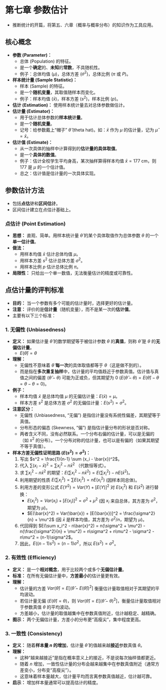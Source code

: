 # 第七章 参数估计

* 推断统计的开篇，将第五、六章（概率与概率分布）的知识作为工具应用。

## 核心概念

* **参数 (Parameter)：**
    * 总体 (Population) 的特征。
    * 是一个**确定**的、**未知**的**常数**，不具随机性。
    * 例子：总体均值 ($\mu$)，总体方差 ($\sigma^2$)，总体比例 ($\pi$ 或 $P$)。
* **样本统计量 (Sample Statistic)：**
    * 样本 (Sample) 的特征。
    * 是一个**随机变量**，其取值随样本而变化。
    * 例子：样本均值 ($\bar{x}$)，样本方差 ($s^2$)，样本比例 ($p$)。
* **估计 (Estimation)：** 使用样本统计量去对总体参数做估计。
* **估计量 (Estimator)：**
    * 用于估计总体参数的**样本统计量**。
    * 是一个**随机变量**。
    * 记号：给参数戴上“帽子” $\hat{\theta}$ (theta hat)。如：$\bar{x}$ 作为 $\mu$ 的估计量，记为 $\hat{\mu} = \bar{x}$。
* **估计值 (Estimate)：**
    * 从一次具体的抽样中计算得到的**估计量的具体取值**。
    * 是一个**具体的数值**。
    * 例子：估计全校学生平均身高，某次抽样算得样本均值 $\bar{x} = 177 \text{ cm}$，则 177 是 $\mu$ 的一个估计值。
    * 总之：估计值是估计量的一次具体实现。

## 参数估计方法

* 包括**点估计**和**区间估计**。
* 区间估计建立在点估计基础上。

### 点估计 (Point Estimation)

* **思想：** 直观、简单。用样本统计量 $\hat{\theta}$ 的某个具体取值作为总体参数 $\theta$ 的一个**单一估计值**。
* **做法：**
    * 用样本均值 $\bar{x}$ 估计总体均值 $\mu$。
    * 用样本方差 $s^2$ 估计总体方差 $\sigma^2$。
    * 用样本比例 $p$ 估计总体比例 $\pi$。
* **局限性：** 只给出一个单一数值，无法衡量估计的精度或可靠性。

## 点估计量的评判标准

* **目的：** 当一个参数有多个可能的估计量时，选择更好的估计量。
* **注意：** 评价的是**估计量**（随机变量），而不是某一次的**估计值**。
* 主要有以下三个标准：

### 1. 无偏性 (Unbiasedness)

* **定义：** 如果估计量 $\hat{\theta}$ 的数学期望等于被估计参数 $\theta$ 的**真值**，则称 $\hat{\theta}$ 是 $\theta$ 的**无偏估计量**。
    * $E(\hat{\theta}) = \theta$
* **理解：**
    * 无偏性不意味着 $\hat{\theta}$ **每一次**的具体取值都等于 $\theta$（这是做不到的）。
    * 而是指在**多次重复抽样**中，估计量的平均值趋近于参数真值。估计值与真值之间的偏差 $(\hat{\theta} - \theta)$ 可能为正或负，但其期望为 0 ($E(\hat{\theta} - \theta) = E(\hat{\theta}) - \theta = \theta - \theta = 0$)。
* **例子：**
    * 样本均值 $\bar{x}$ 是总体均值 $\mu$ 的无偏估计量：$E(\bar{x}) = \mu$。
    * 样本方差 $s^2$ 是总体方差 $\sigma^2$ 的无偏估计量：$E(s^2) = \sigma^2$。
* **注意区分：**
    * 无偏性 (Unbiasedness, “无偏”) 是指估计量没有系统性偏差，其期望等于真值。
    * 分布形态的偏态 (Skewness, “偏”) 是指估计量分布的形状是否对称。
    * 两者含义不同，没有必然联系。一个分布右偏的估计量，可以是无偏的（如 $s^2$ 的分布）。一个分布对称的估计量，也可以是有偏的（如果其期望不等于真值）。
* **样本方差无偏性证明思路 ($E(s^2) = \sigma^2$)：**
    1.  写出 $s^2 = \frac{1}{n-1} \sum (x_i - \bar{x})^2$。
    2.  代入 $\sum (x_i - \bar{x})^2 = \sum x_i^2 - n\bar{x}^2$ （代数恒等式）。
    3.  求 $\sum x_i^2 - n\bar{x}^2$ 的期望：$E(\sum x_i^2 - n\bar{x}^2) = E(\sum x_i^2) - nE(\bar{x}^2)$。
    4.  利用期望的性质 $E(\sum x_i^2) = \sum E(x_i^2) = n E(x_i^2)$ (因样本同总体)。
    5.  利用方差的变形公式 $E(Y^2) = Var(Y) + [E(Y)]^2$ 对 $E(x_i^2)$ 和 $E(\bar{x}^2)$ 进行替换：
        * $E(x_i^2) = Var(x_i) + [E(x_i)]^2 = \sigma^2 + \mu^2$ (因 $x_i$ 来自总体，其方差为 $\sigma^2$，期望为 $\mu$)。
        * $E(\bar{x}^2) = Var(\bar{x}) + [E(\bar{x})]^2 = \frac{\sigma^2}{n} + \mu^2$ (因 $\bar{x}$ 是样本均值，其方差为 $\sigma^2/n$，期望为 $\mu$)。
    6.  代回得到 $E(\sum x_i^2 - n\bar{x}^2) = n(\sigma^2 + \mu^2) - n(\frac{\sigma^2}{n} + \mu^2) = n\sigma^2 + n\mu^2 - \sigma^2 - n\mu^2 = (n-1)\sigma^2$。
    7.  因此，$E((n-1)s^2) = (n-1)\sigma^2$，所以 $E(s^2) = \sigma^2$。

### 2. 有效性 (Efficiency)

* **定义：** 是一个**相对概念**，用于比较两个或多个**无偏估计量**。
* **标准：** 在所有无偏估计量中，**方差最小**的估计量更有效。
* **理解：**
    * 估计量的方差 $Var(\hat{\theta}) = E[(\hat{\theta} - E(\hat{\theta}))^2]$ 衡量估计量取值相对于其期望的平均波动。
    * 若估计量无偏 ($E(\hat{\theta}) = \theta$)，则 $Var(\hat{\theta}) = E[(\hat{\theta} - \theta)^2]$，衡量估计量取值相对于参数真值 $\theta$ 的平均波动。
    * 方差越小，估计量的取值越集中在参数真值附近，估计越稳定、越精确。
* **图示：** 两个无偏估计量，方差小的分布更“高瘦尖”，集中程度更高。

### 3. 一致性 (Consistency)

* **定义：** 随着**样本量 $n$ 的增加**，估计量 $\hat{\theta}$ 的值越来越**接近**参数真值 $\theta$。
* **理解：**
    * 这种“越来越接近”是指在概率意义上的接近，不是说每次抽样值都更近。
    * 随着 $n$ 增加，一致性估计量的分布会越来越集中在参数真值附近（通常方差变小，分布变“高瘦尖”）。
    * 这意味着样本量越大，估计量平均而言离参数真值越近，估计越可靠。
* **启示：** 增加样本量通常可以提高估计的精度。